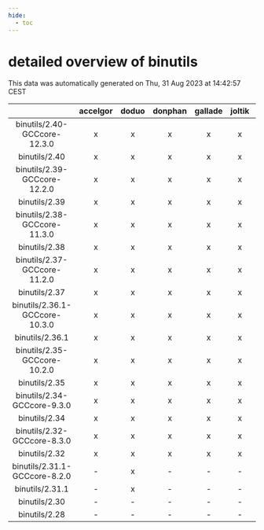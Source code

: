 ```yaml
---
hide:
  - toc
---
```


detailed overview of binutils
=============================


This data was automatically generated on Thu, 31 Aug 2023 at 14:42:57 CEST  

| |accelgor|doduo|donphan|gallade|joltik|skitty|swalot|victini|
| :---: | :---: | :---: | :---: | :---: | :---: | :---: | :---: | :---: |
|binutils/2.40-GCCcore-12.3.0|x|x|x|x|x|x|x|x|
|binutils/2.40|x|x|x|x|x|x|x|x|
|binutils/2.39-GCCcore-12.2.0|x|x|x|x|x|x|x|x|
|binutils/2.39|x|x|x|x|x|x|x|x|
|binutils/2.38-GCCcore-11.3.0|x|x|x|x|x|x|x|x|
|binutils/2.38|x|x|x|x|x|x|x|x|
|binutils/2.37-GCCcore-11.2.0|x|x|x|x|x|x|x|x|
|binutils/2.37|x|x|x|x|x|x|x|x|
|binutils/2.36.1-GCCcore-10.3.0|x|x|x|x|x|x|x|x|
|binutils/2.36.1|x|x|x|x|x|x|x|x|
|binutils/2.35-GCCcore-10.2.0|x|x|x|x|x|x|x|x|
|binutils/2.35|x|x|x|x|x|x|x|x|
|binutils/2.34-GCCcore-9.3.0|x|x|x|x|x|x|x|x|
|binutils/2.34|x|x|x|x|x|x|x|x|
|binutils/2.32-GCCcore-8.3.0|x|x|x|x|x|x|x|x|
|binutils/2.32|x|x|x|x|x|x|x|x|
|binutils/2.31.1-GCCcore-8.2.0|-|x|-|-|-|-|x|-|
|binutils/2.31.1|-|x|-|-|-|x|x|x|
|binutils/2.30|-|-|-|-|-|x|-|x|
|binutils/2.28|-|-|-|-|-|x|-|x|
